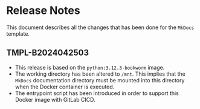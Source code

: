 # Release Notes

This document describes all the changes that has been done for the `MkDocs` template.

## TMPL-B2024042503

* This release is based on the `python:3.12.3-bookworm` image.
* The working directory has been altered to `/mnt`. This implies that the `MkDocs` documentation directory must be mounted into this directory when the Docker container is executed.
* The entrypoint script has been introduced in order to support this Docker image with GitLab CICD.